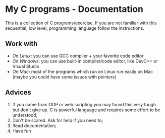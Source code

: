 # My C programs - Documentation

This is a collection of C programs/exercise.
If you are not familiar with this sequential, low level, programming language follow the instructions.

## Work with
- *On Linux*: you can use GCC compiler + your favorite code editor 
- *On Windows*: you can use built-in compiler/code editor, like DevC++ or Visual Studio 
- *On Mac*: most of the programs which run on Linux run easily on Mac (maybe you could have some issues with pointers)
## Advices
1. If you came from OOP or web scripting you may found this very tough but don't give up. C is powerful language and requires some effort to be understood;
2. Don't be scared. Ask for help if you need to;
3. Read documentation;
4. Have fun